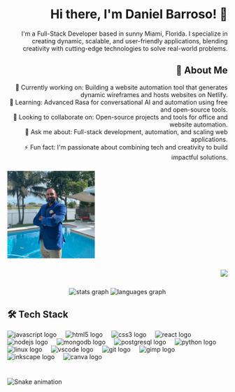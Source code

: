 <h1 align="right">Hi there, I'm Daniel Barroso! 👋</h1>
<p align="right">I'm a Full-Stack Developer based in sunny Miami, Florida. I specialize in creating dynamic, scalable, and user-friendly applications, blending creativity with cutting-edge technologies to solve real-world problems.</p>

<h2 align="right">🌟 About Me</h2>
<p align="right">🔭 Currently working on: Building a website automation tool that generates dynamic wireframes and hosts websites on Netlify.<br/>
🌱 Learning: Advanced Rasa for conversational AI and automation using free and open-source tools.<br/>
👯 Looking to collaborate on: Open-source projects and tools for office and website automation.<br/>
💬 Ask me about: Full-stack development, automation, and scaling web applications.<br/>
⚡ Fun fact: I'm passionate about combining tech and creativity to build impactful solutions.


###

<div align="left">
  <img height="200" src="/images/myImage.png"  />
</div>

###

<div align="right">
  <img src="https://profile-counter.glitch.me/barroso2223/count.svg?"  />
</div>

###

<div align="center">
  <img src="https://github-readme-stats.vercel.app/api?username=barroso2223&hide_title=false&hide_rank=false&show_icons=true&include_all_commits=true&count_private=true&disable_animations=false&theme=dracula&locale=en&hide_border=false&order=1" height="150" alt="stats graph"  />
  <img src="https://github-readme-stats.vercel.app/api/top-langs?username=barroso2223&locale=en&hide_title=false&layout=compact&card_width=320&langs_count=5&theme=dracula&hide_border=false&order=2" height="150" alt="languages graph"  />
</div>

###

<div align="left">
<h2 align="left">🛠️ Tech Stack</h2>
  <img src="https://cdn.jsdelivr.net/gh/devicons/devicon/icons/javascript/javascript-original.svg" height="40" alt="javascript logo"  />
  <img width="12" />
  <img src="https://cdn.jsdelivr.net/gh/devicons/devicon/icons/html5/html5-original.svg" height="40" alt="html5 logo"  />
  <img width="12" />
  <img src="https://cdn.jsdelivr.net/gh/devicons/devicon/icons/css3/css3-original.svg" height="40" alt="css3 logo"  />
  <img width="12" />
  <img src="https://cdn.jsdelivr.net/gh/devicons/devicon/icons/react/react-original.svg" height="40" alt="react logo"  />
  <img width="12" />
  <img src="https://cdn.jsdelivr.net/gh/devicons/devicon/icons/nodejs/nodejs-original.svg" height="40" alt="nodejs logo"  />
  <img width="12" />
  <img src="https://cdn.jsdelivr.net/gh/devicons/devicon/icons/mongodb/mongodb-original.svg" height="40" alt="mongodb logo"  />
  <img width="12" />
  <img src="https://cdn.jsdelivr.net/gh/devicons/devicon/icons/postgresql/postgresql-original.svg" height="40" alt="postgresql logo"  />
  <img width="12" />
  <img src="https://cdn.jsdelivr.net/gh/devicons/devicon/icons/python/python-original.svg" height="40" alt="python logo"  />
  <img width="12" />
  <img src="https://cdn.jsdelivr.net/gh/devicons/devicon/icons/linux/linux-original.svg" height="40" alt="linux logo"  />
  <img width="12" />
  <img src="https://cdn.jsdelivr.net/gh/devicons/devicon/icons/vscode/vscode-original.svg" height="40" alt="vscode logo"  />
  <img width="12" />
  <img src="https://cdn.jsdelivr.net/gh/devicons/devicon/icons/git/git-original.svg" height="40" alt="git logo"  />
  <img width="12" />
  <img src="https://cdn.jsdelivr.net/gh/devicons/devicon/icons/gimp/gimp-original.svg" height="40" alt="gimp logo"  />
  <img width="12" />
  <img src="https://cdn.jsdelivr.net/gh/devicons/devicon/icons/inkscape/inkscape-original.svg" height="40" alt="inkscape logo"  />
  <img width="12" />
  <img src="https://cdn.jsdelivr.net/gh/devicons/devicon/icons/canva/canva-original.svg" height="40" alt="canva logo"  />
  <img width="12" />
</div>

###

<br clear="both">

<img src="https://raw.githubusercontent.com/barroso2223/barroso2223/output/snake.svg" alt="Snake animation" />

###

###